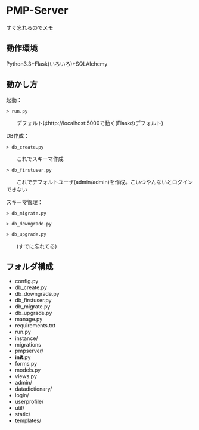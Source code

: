 # PMP-Server

すぐ忘れるのでメモ


## 動作環境
   Python3.3+Flask(いろいろ)+SQLAlchemy

## 動かし方

起動：

    > run.py

　　デフォルトはhttp://localhost:5000で動く(Flaskのデフォルト)


DB作成：

    > db_create.py

　　これでスキーマ作成

    > db_firstuser.py

　　これでデフォルトユーザ(admin/admin)を作成。こいつやんないとログインできない

スキーマ管理：

    > db_migrate.py

    > db_downgrade.py

    > db_upgrade.py

　　(すでに忘れてる)

## フォルダ構成

 - config.py
 - db_create.py
 - db_downgrade.py
 - db_firstuser.py
 - db_migrate.py
 - db_upgrade.py
 - manage.py
 - requirements.txt
 - run.py
 - instance/
 - migrations
 - pmpserver/
  -  __init__.py
  -  forms.py
  -  models.py
  - views.py
  - admin/
  - datadictionary/
  - login/
  - userprofile/
  - util/
  - static/
  - templates/
